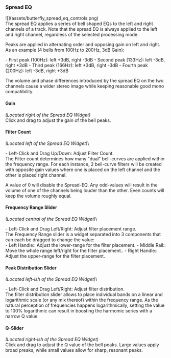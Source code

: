 <h3 class="txt-blue">Spread EQ</h2>
<div class="image">
![](assets/butterfly_spread_eq_controls.png)
</div>
</div>
The spread EQ applies a series of bell shaped EQs to the left and right channels of a track. Note that the spread EQ is always applied to the left and right channel, regardless of the selected processing mode.


Peaks are applied in alternating order and opposing gain on left and right.
As an example (4 bells from 100Hz to 200Hz, 3dB Gain):
<div class="block bg-dark-1">
- <span class="txt-purple">First peak (100Hz)</span>: left +3dB, right -3dB
- <span class="txt-purple">Second peak (133Hz)</span>: left -3dB, right +3dB
- <span class="txt-purple">Third peak (166Hz)</span>: left +3dB, right -3dB
- <span class="txt-purple">Fourth peak (200Hz)</span>: left -3dB, right +3dB
</div>

The volume and phase differences introduced by the spread EQ on the two channels cause a wider stereo image while keeping reasonable good mono compatibility.
<br/>

#### Gain
<span class="location">*(Located right of the Spread EQ Widget)*</span>\
Click and drag to adjust the gain of the bell peaks.

#### Filter Count
<span class="location">*(Located left of the Spread EQ Widget)*</span>\
<div class="block controls bg-dark-2">
- <span class="item">Left-Click and Drag Up/Down:</span> Adjust Filter Count.
</div>
The Filter count determines how many "dual" bell-curves are applied within the frequency range.
For each instance, 2 bell-curve filters will be created with opposite gain values where one is placed on the left channel and the other is placed right channel.

A value of 0 will disable the Spread-EQ.
Any odd-values will result in the volume of one of the channels being louder than the other. 
Even counts will keep the volume roughly equal.

<div class="pb"></div>

#### Frequency Range Slider
<span class="location">*(Located central of the Spread EQ Widget)*</span>\
<div class="block controls bg-dark-2">
- <span class="item">Left-Click and Drag Left/Right:</span> Adjust filter placement range.
</div>
The Frequency Range slider is a widget separated into 3 components that can each be dragged to
change the value:
<div class="block bg-dark-1">
- <span class="txt-purple">Left Handle:</span>: Adjust the lower-range for the filter placement.
- <span class="txt-purple">Middle Rail:</span>: Move the whole range left/right for the filter placement..
- <span class="txt-purple">Right Handle:</span>: Adjust the upper-range for the filter placement.
</div>
<span class="spacer"/>


#### Peak Distribution Slider
<span class="location">*(Located left-ish of the Spread EQ Widget)*</span>\
<div class="block controls bg-dark-2">
- <span class="item">Left-Click and Drag Left/Right:</span> Adjust filter distribution.
</div>
The filter distribution slider allows to place individual bands on a linear and logarithmic
scale (or any mix thereof) within the frequency range.
As the natural perception of frequencies happens logarithmically, setting the value to 100% logarithmic can result in boosting the harmomic series with a narrow Q value.
<span class="spacer"/>


#### Q-Slider
<span class="location">*(Located right-ish of the Spread EQ Widget)*</span>\
Click and drag to adjust the Q value of the bell peaks.
Large values apply broad preaks, while small values allow for sharp, resonant peaks.

<span class="spacer"/>


<div class="pb"></div>